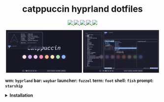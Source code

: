 <h1 align="center">catppuccin hyprland dotfiles</h1>

<p align="center">
  <a href="https://github.com/floaaat/dotfiles.git">
    <img src="
    https://img.shields.io/endpoint
    ?url=https://ghloc.vercel.app/api/floaaat/dotfiles/badge
    &style=for-the-badge&colorA=313244&colorB=b4befe">
  </a>
  <a href="https://github.com/floaaat/dotfiles.git">
    <img src="
    https://img.shields.io/github/languages/code-size/floaaat/dotfiles
    ?style=for-the-badge&colorA=313244&colorB=cba6f7">
  </a>
  <a href="https://github.com/floaaat/dotfiles.git">
    <img src="
    https://img.shields.io/github/languages/top/floaaat/dotfiles
    ?style=for-the-badge&colorA=313244&colorB=f5c2e7">
  </a>
  <a href="https://github.com/floaaat/dotfiles.git">
    <img src="
    https://img.shields.io/github/license/floaaat/dotfiles
    ?style=for-the-badge&colorA=313244&colorB=f9e2af">
  </a>
  <a href="https://github.com/floaaat/dotfiles.git">
    <img src="
    https://img.shields.io/github/stars/floaaat/dotfiles
    ?style=for-the-badge&colorA=313244&colorB=a6e3a1">
  </a>
</p>

<p align="middle">
  <img src="assets/1.png" width="49%"/>
  <img src="assets/2.png" width="49%"/>
</p>

<b>

wm: `hyprland`
bar: `waybar`
launcher: `fuzzel`
term: `foot`
shell: `fish`
prompt: `starship`

<details>
  <summary>Installation</summary><br>
  
  Installing software
  ```sh
  sudo pacman -Sy --needed hyprland waybar fuzzel swww cliphist grim slurp ly \
  foot fish starship yazi helix bottom fastfetch less eza fzf ttf-firacode-nerd
  sudo yay -Sy --needed catppuccin-gtk-theme-mocha bibata-cursor-theme
  ```
  Copying config files
  ```sh
  git clone https://github.com/floaaat/dotfiles.git ~/floaaat-dotfiles/
  mkdir -p ~/.config/
  cp -r ~/floaaat-dotfiles/.config/* ~/.config/
  ```
  Changing shell to fish
  ```sh
  sudo chsh -s /usr/bin/fish
  ```
  Enabling ly.service
  ```sh
  sudo systemctl enable ly.service
  ```
</details>

</b>
